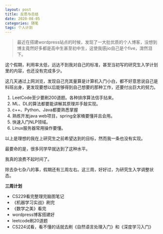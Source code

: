 ```yaml
---
layout: post
title: 反思与总结
date: 2020-08-05
categories: 随笔
tags: 个人计划
---
```



> 最近在搭建wordpress站点的时候，发现了一大批优质的个人博客，没想到博主竟然好多都是高中生甚至初中生，这使我感jio自己是个five，潸然泪下。


这个假期，利用率太低，远达不到我对自己的标准，甚至当初写的研究生入学计划里的内容，也还没有完成多少。

这几天通过上网浏览，发现自己充其量算是计算机入门小白，都不好意思说自己是科班出身，更发现要想以后能够得到自己想要的那种工作，还要付出巨大的努力。
1. LeetCode至少要刷200道题。各种排序算法信手拈来。
2. ML、DL的算法都要能讲解其原理并手敲实现。
3. c++、Python、Java都要熟悉掌握
4. 熟练开发java web项目，spring全家桶要懂并且会用。
5. 快速入门NLP领域。
6. Linux服务器常用操作要懂。

以上是理想的我在上研究生之前希望达到的目标，然而我一条也没有实现。

最要命的是，很多同学早就达到了这种水平。

我真的浪费不起时间了。

除去杂七杂八的事，假期还有三周左右。这三周，好好过，为研究生入学调整状态。

**三周计划**

- CS229看完整理完脑图笔记
- 《机器学习实战》刷完
- 《数学之美》看完
- wordpress博客搭建好
- leetcode刷20道题
- CS224试看，看不懂的话就去刷《自然语言处理入门》和《深度学习入门》
   
